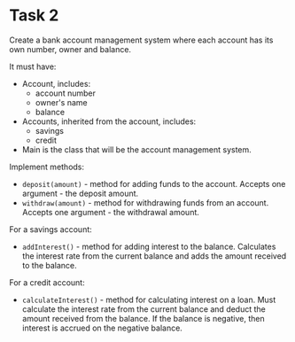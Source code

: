 # Task 2

Create a bank account management system where each account has its own number, owner
and balance.

It must have:

- Account, includes:
    - account number
    - owner's name
    - balance
- Accounts, inherited from the account, includes:
    - savings
    - credit
- Main is the class that will be the account management system.

Implement methods:

- `deposit(amount)` - method for adding funds to the account. Accepts one argument -
  the deposit amount.
- `withdraw(amount)` - method for withdrawing funds from an account. Accepts one
  argument - the withdrawal amount.

For a savings account:

- `addInterest()` - method for adding interest to the balance. Calculates the interest
  rate from the current balance and adds the amount received to the balance.

For a credit account:

- `calculateInterest()` - method for calculating interest on a loan. Must calculate
  the interest rate from the current balance and deduct the amount received from
  the balance. If the balance is negative, then interest is accrued on the negative
  balance.

